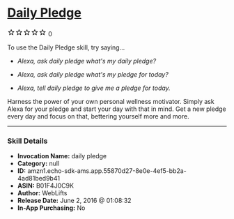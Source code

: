 # [Daily Pledge](http://alexa.amazon.com/#skills/amzn1.echo-sdk-ams.app.55870d27-8e0e-4ef5-bb2a-4ad81bed9b41)
![0 stars](../../images/ic_star_border_black_18dp_1x.png)![0 stars](../../images/ic_star_border_black_18dp_1x.png)![0 stars](../../images/ic_star_border_black_18dp_1x.png)![0 stars](../../images/ic_star_border_black_18dp_1x.png)![0 stars](../../images/ic_star_border_black_18dp_1x.png) 0

To use the Daily Pledge skill, try saying...

* *Alexa, ask daily pledge what's my daily pledge?*

* *Alexa, ask daily pledge what's my pledge for today?*

* *Alexa, tell daily pledge to give me a pledge for today.*

Harness the power of your own personal wellness motivator. Simply ask Alexa for your pledge and start your day with that in mind. Get a new pledge every day and focus on that, bettering yourself more and more.

***

### Skill Details

* **Invocation Name:** daily pledge
* **Category:** null
* **ID:** amzn1.echo-sdk-ams.app.55870d27-8e0e-4ef5-bb2a-4ad81bed9b41
* **ASIN:** B01F4J0C9K
* **Author:** WebLifts
* **Release Date:** June 2, 2016 @ 01:08:32
* **In-App Purchasing:** No
